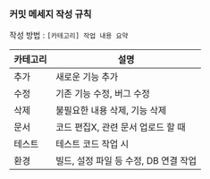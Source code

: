 ### 커밋 메세지 작성 규칙
작성 방법 : ```[카테고리] 작업 내용 요약```

|카테고리|설명|
|--|--|
|추가|새로운 기능 추가|
|수정|기존 기능 수정, 버그 수정|
|삭제|불필요한 내용 삭제, 기능 삭제|
|문서|코드 편집X, 관련 문서 업로드 할 때|
|테스트|테스트 코드 작업 시|
|환경|빌드, 설정 파일 등 수정, DB 연결 작업|
